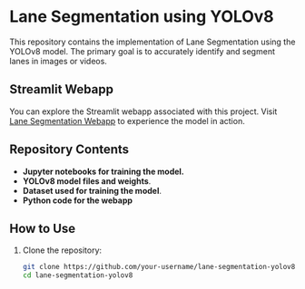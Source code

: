# Lane Segmentation using YOLOv8

This repository contains the implementation of Lane Segmentation using the YOLOv8 model. The primary goal is to accurately identify and segment lanes in images or videos.

## Streamlit Webapp

You can explore the Streamlit webapp associated with this project. Visit [Lane Segmentation Webapp](https://huggingface.co/spaces/Beasto/LaneSegmentation) to experience the model in action.

## Repository Contents

- **Jupyter notebooks for training the model.**
- **YOLOv8 model files and weights**.
- **Dataset used for training the model**.
- **Python code for the webapp**
## How to Use

1. Clone the repository:

   ```bash
   git clone https://github.com/your-username/lane-segmentation-yolov8.git
   cd lane-segmentation-yolov8

